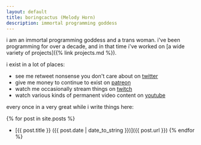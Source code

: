 ```yaml
---
layout: default
title: boringcactus (Melody Horn)
description: immortal programming goddess
---
```


i am an immortal programming goddess and a trans woman.
i've been programming for over a decade, and in that time i've worked on [a wide variety of projects]({% link projects.md %}).

i exist in a lot of places:
- see me retweet nonsense you don't care about on [twitter](https://twitter.com/boring_cactus)
- give me money to continue to exist on [patreon](https://www.patreon.com/boringcactus)
- watch me occasionally stream things on [twitch](https://www.twitch.tv/boringcactus)
- watch various kinds of permanent video content on [youtube](https://www.youtube.com/channel/UCw0N-UmLylMSnCtHZ7vagBw)

every once in a very great while i write things here:

{% for post in site.posts %}
- [{{ post.title }} ({{ post.date | date_to_string }})]({{ post.url }})
{% endfor %}
